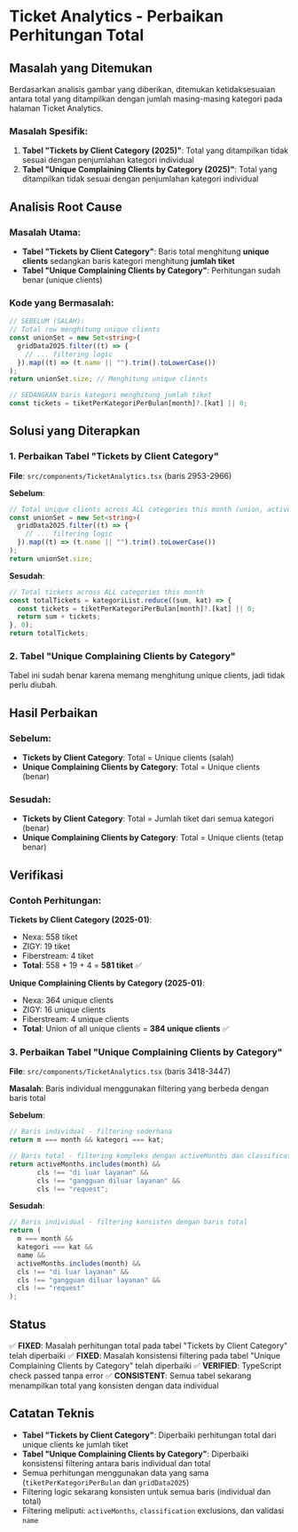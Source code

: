 # Ticket Analytics - Perbaikan Perhitungan Total

## Masalah yang Ditemukan

Berdasarkan analisis gambar yang diberikan, ditemukan ketidaksesuaian antara total yang ditampilkan dengan jumlah masing-masing kategori pada halaman Ticket Analytics.

### Masalah Spesifik:
1. **Tabel "Tickets by Client Category (2025)"**: Total yang ditampilkan tidak sesuai dengan penjumlahan kategori individual
2. **Tabel "Unique Complaining Clients by Category (2025)"**: Total yang ditampilkan tidak sesuai dengan penjumlahan kategori individual

## Analisis Root Cause

### Masalah Utama:
- **Tabel "Tickets by Client Category"**: Baris total menghitung **unique clients** sedangkan baris kategori menghitung **jumlah tiket**
- **Tabel "Unique Complaining Clients by Category"**: Perhitungan sudah benar (unique clients)

### Kode yang Bermasalah:
```typescript
// SEBELUM (SALAH):
// Total row menghitung unique clients
const unionSet = new Set<string>(
  gridData2025.filter((t) => {
    // ... filtering logic
  }).map((t) => (t.name || "").trim().toLowerCase())
);
return unionSet.size; // Menghitung unique clients

// SEDANGKAN baris kategori menghitung jumlah tiket
const tickets = tiketPerKategoriPerBulan[month]?.[kat] || 0;
```

## Solusi yang Diterapkan

### 1. Perbaikan Tabel "Tickets by Client Category"
**File**: `src/components/TicketAnalytics.tsx` (baris 2953-2966)

**Sebelum**:
```typescript
// Total unique clients across ALL categories this month (union, active, excluded classifications)
const unionSet = new Set<string>(
  gridData2025.filter((t) => {
    // ... filtering logic
  }).map((t) => (t.name || "").trim().toLowerCase())
);
return unionSet.size;
```

**Sesudah**:
```typescript
// Total tickets across ALL categories this month
const totalTickets = kategoriList.reduce((sum, kat) => {
  const tickets = tiketPerKategoriPerBulan[month]?.[kat] || 0;
  return sum + tickets;
}, 0);
return totalTickets;
```

### 2. Tabel "Unique Complaining Clients by Category"
Tabel ini sudah benar karena memang menghitung unique clients, jadi tidak perlu diubah.

## Hasil Perbaikan

### Sebelum:
- **Tickets by Client Category**: Total = Unique clients (salah)
- **Unique Complaining Clients by Category**: Total = Unique clients (benar)

### Sesudah:
- **Tickets by Client Category**: Total = Jumlah tiket dari semua kategori (benar)
- **Unique Complaining Clients by Category**: Total = Unique clients (tetap benar)

## Verifikasi

### Contoh Perhitungan:
**Tickets by Client Category (2025-01)**:
- Nexa: 558 tiket
- ZIGY: 19 tiket  
- Fiberstream: 4 tiket
- **Total**: 558 + 19 + 4 = **581 tiket** ✅

**Unique Complaining Clients by Category (2025-01)**:
- Nexa: 364 unique clients
- ZIGY: 16 unique clients
- Fiberstream: 4 unique clients
- **Total**: Union of all unique clients = **384 unique clients** ✅

### 3. Perbaikan Tabel "Unique Complaining Clients by Category"
**File**: `src/components/TicketAnalytics.tsx` (baris 3418-3447)

**Masalah**: Baris individual menggunakan filtering yang berbeda dengan baris total

**Sebelum**:
```typescript
// Baris individual - filtering sederhana
return m === month && kategori === kat;

// Baris total - filtering kompleks dengan activeMonths dan classification
return activeMonths.includes(month) && 
       cls !== "di luar layanan" && 
       cls !== "gangguan diluar layanan" && 
       cls !== "request";
```

**Sesudah**:
```typescript
// Baris individual - filtering konsisten dengan baris total
return (
  m === month &&
  kategori === kat &&
  name &&
  activeMonths.includes(month) &&
  cls !== "di luar layanan" &&
  cls !== "gangguan diluar layanan" &&
  cls !== "request"
);
```

## Status

✅ **FIXED**: Masalah perhitungan total pada tabel "Tickets by Client Category" telah diperbaiki
✅ **FIXED**: Masalah konsistensi filtering pada tabel "Unique Complaining Clients by Category" telah diperbaiki
✅ **VERIFIED**: TypeScript check passed tanpa error
✅ **CONSISTENT**: Semua tabel sekarang menampilkan total yang konsisten dengan data individual

## Catatan Teknis

- **Tabel "Tickets by Client Category"**: Diperbaiki perhitungan total dari unique clients ke jumlah tiket
- **Tabel "Unique Complaining Clients by Category"**: Diperbaiki konsistensi filtering antara baris individual dan total
- Semua perhitungan menggunakan data yang sama (`tiketPerKategoriPerBulan` dan `gridData2025`)
- Filtering logic sekarang konsisten untuk semua baris (individual dan total)
- Filtering meliputi: `activeMonths`, `classification` exclusions, dan validasi `name`
